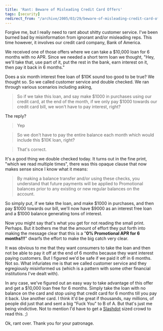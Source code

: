 ```yaml
---
title: 'Rant: Beware of Misleading Credit Card Offers'
tags: [security]
redirect_from: "/archive/2005/03/29/beware-of-misleading-credit-card-offers.aspx/"
---
```


Forgive me, but I really need to rant about shitty customer service.
I've been burned bad by misinformation from ignorant and/or misleading
reps. This time however, it involves our credit card company, Bank of
America.

We received one of those offers where we can take a $10,000 loan for 6
months with no APR. Since we needed a short term loan we thought, "Hey,
we'll take that, use part of it, put the rest in the bank, earn interest
on it, then pay it back in 6 months."

Does a six month interest free loan of $10K sound too good to be true?
We thought so. So we called customer service and double checked. We ran
through various scenarios including asking,

> So if we take this loan, and say make $1000 in purchases using our
> credit card, at the end of the month, if we only pay $1000 towards
> our credit card bill, we won't have to pay interest, right?

The reply?

> Yep

> So we don't have to pay the entire balance each month which would
> include this $10K loan, right?

> That's correct.

It's a good thing we double checked today. It turns out in the fine
print, "which we read multiple times", there was this opaque clause that
now makes sense since I know what it means:

> By making a balance transfer and/or using these checks, you understand
> that future payments will be applied to Promotional balances prior to
> any existing or new regular balances on the account.

So simply put, if we take the loan, and make $1000 in purchases, and
then pay $1000 towards our bill, we'll now have $9000 as an interest
free loan and a $1000 balance generating tons of interest.

Now you might say that's what you get for not reading the small print.
Perhaps. But it bothers me that the amount of effort they put forth into
making the message clear that this is a "**0% Promotional APR for 6
months!!!**" dwarfs the effort to make the big catch very clear.

It was obvious to me that they want consumers to take the loan and then
not be able to pay it off at the end of 6 months because they want
interest paying customers. But I figured we'd be safe if we paid it off
in 6 months. Not so. What infuriates me is that we called customer
service and they egregiously misinformed us (which is a pattern with
some other financial institutions I've dealt with).

In any case, we've figured out an easy way to take advantage of this
offer and get a $10,000 loan free for 6 months. Simply take the loan
with no balance on the card and stop using that credit card for 6 months
till you pay it back. Use another card. I think it'd be great if
thousands, nay millions, of people did just that and sent a big "Fuck
You" to B of A. But that's just me being vindictive. Not to mention I'd
have to get a [Slashdot](http://www.slashdot.org/) sized crowd to read
this. ;)

Ok, rant over. Thank you for your patronage.

